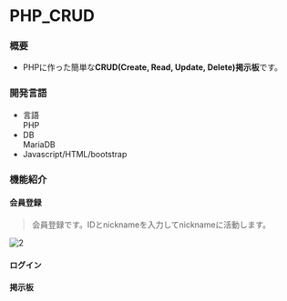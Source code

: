 # PHP_CRUD

### 概要
* PHPに作った簡単な**CRUD(Create, Read, Update, Delete)掲示板**です。

### 開発言語
* 言語 <br>
PHP
* DB <br>
MariaDB
* Javascript/HTML/bootstrap
### 機能紹介
#### 会員登録
> 会員登録です。IDとnicknameを入力してnicknameに活動します。

![2](https://user-images.githubusercontent.com/43987455/48406965-1e499d00-e779-11e8-893b-a14ff2af710d.JPG)
#### ログイン
> 

#### 掲示板


